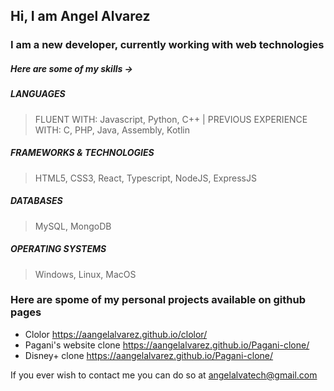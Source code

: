## Hi, I am Angel Alvarez
### I am a new developer, currently working with web technologies

##### Here are some of my skills ->

##### LANGUAGES
> FLUENT WITH: Javascript, Python, C++ | PREVIOUS EXPERIENCE WITH: C, PHP, Java, Assembly, Kotlin

##### FRAMEWORKS & TECHNOLOGIES
> HTML5, CSS3, React, Typescript, NodeJS, ExpressJS

##### DATABASES
> MySQL, MongoDB

##### OPERATING SYSTEMS
> Windows, Linux, MacOS


### Here are spome of my personal projects available on github pages
* Clolor https://aangelalvarez.github.io/clolor/
* Pagani's website clone https://aangelalvarez.github.io/Pagani-clone/
* Disney+ clone https://aangelalvarez.github.io/Pagani-clone/

If you ever wish to contact me you can do so at angelalvatech@gmail.com
